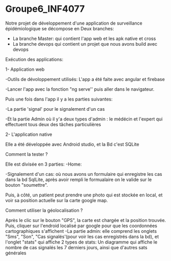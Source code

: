 # Groupe6_INF4077

Notre  projet de développement d'une application de surveillance épidémiologique se décompose en Deux branches:
- La branche Master: qui contient l'app web et les apk native et cross
- La branche devops qui contient un projet que nous avons build avec devops

Exécution des applications:

1- Application web

-Outils de dévoloppement utilisés:
L'app a été faite avec angular et firebase

-Lancer l'app avec la fonction "ng serve'' puis aller dans le navigateur.

Puis une fois dans l'app il y a les parties suivantes:

-La partie 'signal' pour le signalement d'un cas

-Et la partie Admin où il y'a deux types d'admin : le médécin et l'expert qui effectuent tous deux des tâches particulières

2- L'application native

Elle a été développée avec Android studio, et la Bd c'est SQLite

Comment la tester ?

Elle est divisée en 3 parties: 
-Home:

-Signalement d'un cas: où nous avons un formulaire qui enregistre les cas dans la bd SqlLite, après avoir rempli le formualaire on le valide sur le bouton "soumettre".

Puis, à côté, un patient peut prendre une photo qui est stockée en local, et voir sa position actuelle sur la carte google map. 

Comment utiliser la géolocalisation ?

Après le clic sur le bouton "GPS", la carte est chargée et la position trouvée. Puis, cliquer sur l'endroid localisé par google pour que les coordonnées cartographiques s'affichent
-La partie admin: elle comprend les onglets "Sms", "Son", "Cas signalés'(pour voir les cas enregistrés dans la bd), et l'onglet "stats" qui affiche 2 types de stats: Un diagramme qui affiche le nombre de cas signalés les 7 derniers jours, ainsi que d'autres sats générales
